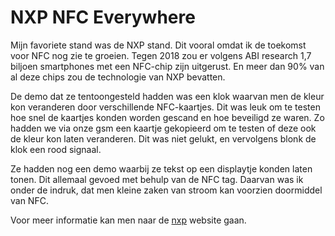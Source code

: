 # NXP NFC Everywhere

Mijn favoriete stand was de NXP stand. Dit vooral omdat ik de toekomst voor NFC nog zie te groeien. Tegen 2018 zou er volgens ABI research 1,7 biljoen smartphones met een NFC-chip zijn uitgerust. En meer dan 90% van al deze chips zou de technologie van NXP bevatten. 

De demo dat ze tentoongesteld hadden was een klok waarvan men de kleur kon veranderen door verschillende NFC-kaartjes. Dit was leuk om te testen hoe snel de kaartjes konden worden gescand en hoe beveiligd ze waren. Zo hadden we via onze gsm een kaartje gekopieerd om te testen of deze ook de kleur kon laten veranderen. Dit was niet gelukt, en vervolgens blonk de klok een rood signaal.

Ze hadden nog een demo waarbij ze tekst op een displaytje konden laten tonen. Dit allemaal gevoed met behulp van de NFC tag. Daarvan was ik onder de indruk, dat men kleine zaken van stroom kan voorzien doormiddel van NFC.


Voor meer informatie kan men naar de [nxp](https://www.nxp.com/nfc) website gaan.
